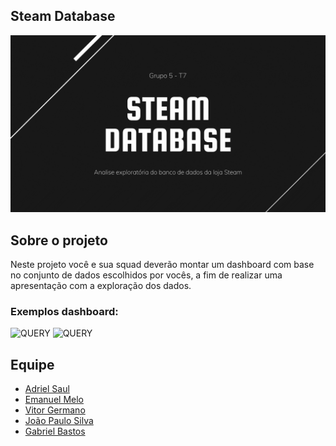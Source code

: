 <h2>Steam Database</h2>

<p align="center">
    <img windth="470" src="Assets/imgreadme.gif">


## Sobre o projeto

Neste projeto você e sua squad deverão montar um dashboard com base no conjunto de dados escolhidos por vocês, a fim de realizar uma apresentação com a exploração dos dados.

### Exemplos dashboard:


![QUERY](https://i.ibb.co/CnD5G57/quantidadejogos.jpg)
![QUERY](https://i.ibb.co/0hmCmWL/engajamento.png)

## Equipe

- <a href = "https://www.linkedin.com/in/adrielsaul/"> Adriel Saul </a>
- <a href = "https://www.linkedin.com/in/emanuel-melo-b7285810b/"> Emanuel Melo </a>
- <a href = "https://www.linkedin.com/in/vitorrgermano/"> Vitor Germano </a>
- <a href = "https://www.linkedin.com/in/jo%C3%A3o-paulo-g-silva-b24808218/"> João Paulo Silva </a>
- <a href = "https://www.linkedin.com/in/gabrielbastos1995/"> Gabriel Bastos </a>
